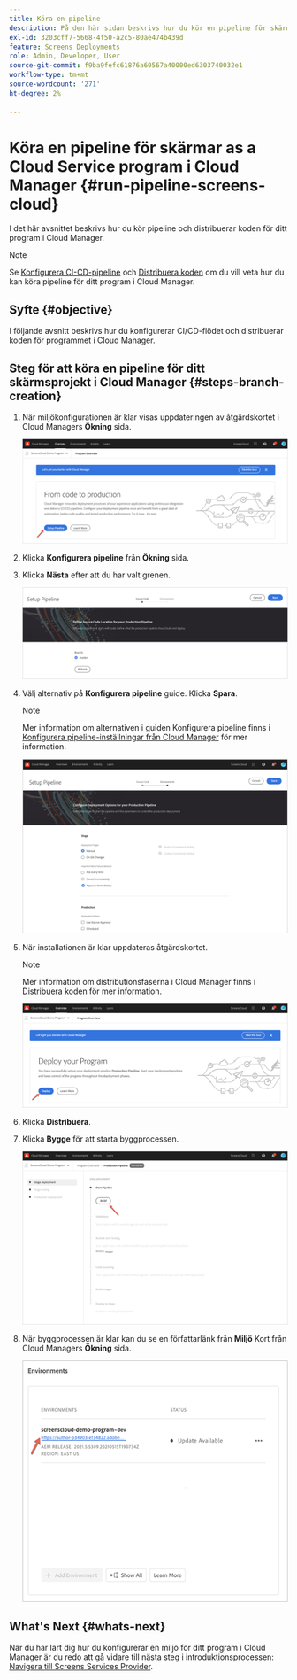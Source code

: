 ```yaml
---
title: Köra en pipeline
description: På den här sidan beskrivs hur du kör en pipeline för skärmar som ett Cloud Service-projekt i Cloud Manager.
exl-id: 3203cff7-5668-4f50-a2c5-80ae474b439d
feature: Screens Deployments
role: Admin, Developer, User
source-git-commit: f9ba9fefc61876a60567a40000ed6303740032e1
workflow-type: tm+mt
source-wordcount: '271'
ht-degree: 2%

---
```


# Köra en pipeline för skärmar as a Cloud Service program i Cloud Manager {#run-pipeline-screens-cloud}

I det här avsnittet beskrivs hur du kör pipeline och distribuerar koden för ditt program i Cloud Manager.

>[!NOTE]
>Se [Konfigurera CI-CD-pipeline](https://experienceleague.adobe.com/docs/experience-manager-cloud-service/content/implementing/using-cloud-manager/cicd-pipelines/configuring-production-pipelines.html) och [Distribuera koden](https://experienceleague.adobe.com/docs/experience-manager-cloud-service/content/implementing/using-cloud-manager/deploy-code.html) om du vill veta hur du kan köra pipeline för ditt program i Cloud Manager.

## Syfte {#objective}

I följande avsnitt beskrivs hur du konfigurerar CI/CD-flödet och distribuerar koden för programmet i Cloud Manager.

## Steg för att köra en pipeline för ditt skärmsprojekt i Cloud Manager {#steps-branch-creation}

1. När miljökonfigurationen är klar visas uppdateringen av åtgärdskortet i Cloud Managers **Ökning** sida.

   ![bild](/help/screens-cloud/assets/onboarding/add-environ3.png)

1. Klicka **Konfigurera pipeline** från **Ökning** sida.

1. Klicka **Nästa** efter att du har valt grenen.

   ![bild](/help/screens-cloud/assets/onboarding/run-pipeline1.png)

1. Välj alternativ på **Konfigurera pipeline** guide. Klicka **Spara**.

   >[!NOTE]
   >Mer information om alternativen i guiden Konfigurera pipeline finns i [Konfigurera pipeline-inställningar från Cloud Manager](https://experienceleague.adobe.com/docs/experience-manager-cloud-service/content/implementing/using-cloud-manager/cicd-pipelines/configuring-production-pipelines.html) för mer information.

   ![bild](/help/screens-cloud/assets/onboarding/run-pipeline2-a.png)

1. När installationen är klar uppdateras åtgärdskortet.

   >[!NOTE]
   >Mer information om distributionsfaserna i Cloud Manager finns i [Distribuera koden](https://experienceleague.adobe.com/docs/experience-manager-cloud-service/content/implementing/using-cloud-manager/deploy-code.html) för mer information.

   ![bild](/help/screens-cloud/assets/onboarding/run-pipeline3.png)

1. Klicka **Distribuera**.

1. Klicka **Bygge** för att starta byggprocessen.

   ![bild](/help/screens-cloud/assets/onboarding/run-pipeline4.png)

1. När byggprocessen är klar kan du se en författarlänk från **Miljö** Kort från Cloud Managers **Ökning** sida.

   ![bild](/help/screens-cloud/assets/onboarding/run-pipeline5.png)

## What&#39;s Next {#whats-next}

När du har lärt dig hur du konfigurerar en miljö för ditt program i Cloud Manager är du redo att gå vidare till nästa steg i introduktionsprocessen: [Navigera till Screens Services Provider](/help/screens-cloud/configuring/navigating-to-screens-services-provider.md).
